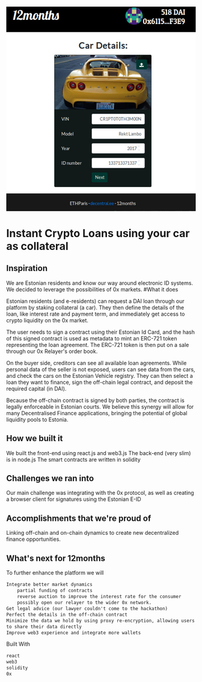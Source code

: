 ![12month financial](./client/src/images/screenshot.jpg) 


# Instant Crypto Loans using your car as collateral

## Inspiration

We are Estonian residents and know our way around electronic ID systems. We decided to leverage the possibilities of 0x markets.
#What it does

Estonian residents (and e-residents) can request a DAI loan through our platform by staking collateral (a car). They then define the details of the loan, like interest rate and payment term, and immediately get access to crypto liquidity on the 0x market.

The user needs to sign a contract using their Estonian Id Card, and the hash of this signed contract is used as metadata to mint an ERC-721 token representing the loan agreement. The ERC-721 token is then put on a sale through our 0x Relayer's order book.

On the buyer side, creditors can see all available loan agreements. While personal data of the seller is not exposed, users can see data from the cars, and check the cars on the Estonian Vehicle registry. They can then select a loan they want to finance, sign the off-chain legal contract, and deposit the required capital (in DAI).

Because the off-chain contract is signed by both parties, the contract is legally enforceable in Estonian courts. We believe this synergy will allow for many Decentralised Finance applications, bringing the potential of global liquidity pools to Estonia.
## How we built it

We built the front-end using react.js and web3.js The back-end (very slim) is in node.js The smart contracts are written in solidity
## Challenges we ran into

Our main challenge was integrating with the 0x protocol, as well as creating a browser client for signatures using the Estonian E-ID
## Accomplishments that we're proud of

Linking off-chain and on-chain dynamics to create new decentralized finance opportunities.
## What's next for 12months

To further enhance the platform we will

    Integrate better market dynamics
        partial funding of contracts
        reverse auction to improve the interest rate for the consumer
        possibly open our relayer to the wider 0x network.
    Get legal advice (our lawyer couldn't come to the hackathon)
    Perfect the details in the off-chain contract
    Minimize the data we hold by using proxy re-encryption, allowing users to share their data directly
    Improve web3 experience and integrate more wallets

Built With

    react
    web3
    solidity
    0x

